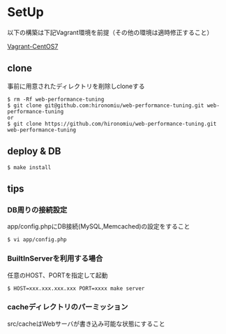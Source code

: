 # SetUp
以下の構築は下記Vagrant環境を前提（その他の環境は適時修正すること）

[Vagrant-CentOS7](https://github.com/hironomiu/Vagrant-CentOS7)
## clone
事前に用意されたディレクトリを削除しcloneする
```
$ rm -Rf web-performance-tuning
$ git clone git@github.com:hironomiu/web-performance-tuning.git web-performance-tuning
or 
$ git clone https://github.com/hironomiu/web-performance-tuning.git web-performance-tuning
```

## deploy & DB 
```
$ make install
```


## tips
### DB周りの接続設定
app/config.phpにDB接続(MySQL,Memcached)の設定をすること
```
$ vi app/config.php
```

### BuiltInServerを利用する場合
任意のHOST、PORTを指定して起動
```
$ HOST=xxx.xxx.xxx.xxx PORT=xxxx make server
```

### cacheディレクトリのパーミッション
src/cacheはWebサーバが書き込み可能な状態にすること
